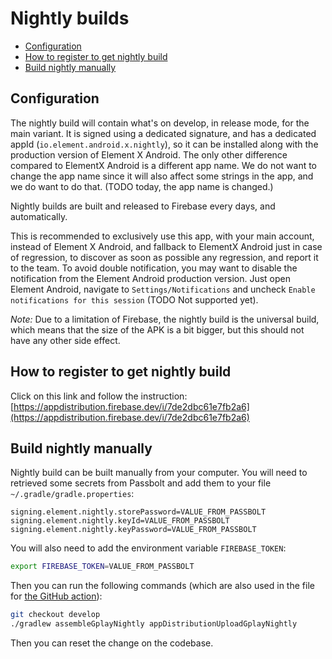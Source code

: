 # Nightly builds

<!--- TOC -->

* [Configuration](#configuration)
* [How to register to get nightly build](#how-to-register-to-get-nightly-build)
* [Build nightly manually](#build-nightly-manually)

<!--- END -->

## Configuration

The nightly build will contain what's on develop, in release mode, for the main variant. It is signed using a dedicated signature, and has a dedicated appId (`io.element.android.x.nightly`), so it can be installed along with the production version of Element X Android. The only other difference compared to ElementX Android is a different app name. We do not want to change the app name since it will also affect some strings in the app, and we do want to do that. (TODO today, the app name is changed.)

Nightly builds are built and released to Firebase every days, and automatically.

This is recommended to exclusively use this app, with your main account, instead of Element X Android, and fallback to ElementX Android just in case of regression, to discover as soon as possible any regression, and report it to the team. To avoid double notification, you may want to disable the notification from the Element Android production version. Just open Element Android, navigate to `Settings/Notifications` and uncheck `Enable notifications for this session` (TODO Not supported yet).

*Note:* Due to a limitation of Firebase, the nightly build is the universal build, which means that the size of the APK is a bit bigger, but this should not have any other side effect.

## How to register to get nightly build

Click on this link and follow the instruction: [https://appdistribution.firebase.dev/i/7de2dbc61e7fb2a6](https://appdistribution.firebase.dev/i/7de2dbc61e7fb2a6)

## Build nightly manually

Nightly build can be built manually from your computer. You will need to retrieved some secrets from Passbolt and add them to your file `~/.gradle/gradle.properties`:

```
signing.element.nightly.storePassword=VALUE_FROM_PASSBOLT
signing.element.nightly.keyId=VALUE_FROM_PASSBOLT
signing.element.nightly.keyPassword=VALUE_FROM_PASSBOLT
```

You will also need to add the environment variable `FIREBASE_TOKEN`:

```sh
export FIREBASE_TOKEN=VALUE_FROM_PASSBOLT
```

Then you can run the following commands (which are also used in the file for [the GitHub action](../.github/workflows/nightly.yml)):

```sh
git checkout develop
./gradlew assembleGplayNightly appDistributionUploadGplayNightly
```

Then you can reset the change on the codebase.
